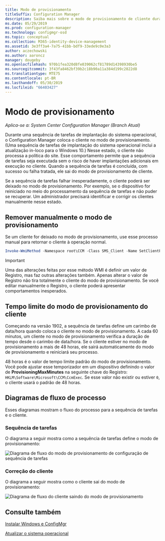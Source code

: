 ```yaml
---
title: Modo de provisionamento
titleSuffix: Configuration Manager
description: Saiba mais sobre o modo de provisionamento de cliente durante a sequência de tarefas do Configuration Manager.
ms.date: 05/29/2019
ms.prod: configuration-manager
ms.technology: configmgr-osd
ms.topic: conceptual
ms.collection: M365-identity-device-management
ms.assetid: 3e3ff3a4-7a75-41bb-bdf9-33ede9c0e3a3
author: aczechowski
ms.author: aaroncz
manager: dougeby
ms.openlocfilehash: 970b1fea320d8fe039062cf81789d14398930be5
ms.sourcegitcommit: 3f43fa8462bf39b2c18b90a11a384d199c2822d8
ms.translationtype: MTE75
ms.contentlocale: pt-BR
ms.lasthandoff: 05/30/2019
ms.locfileid: "66403427"
---
```

# <a name="provisioning-mode"></a>Modo de provisionamento

*Aplica-se a: System Center Configuration Manager (Branch Atual)*

Durante uma sequência de tarefas de implantação do sistema operacional, o Configuration Manager coloca o cliente no modo de provisionamento. (Uma sequência de tarefas de implantação do sistema operacional inclui a atualização in-loco para o Windows 10.) Nesse estado, o cliente não processa a política do site. Esse comportamento permite que a sequência de tarefas seja executada sem o risco de haver implantações adicionais em execução no cliente. Quando a sequência de tarefas é concluída, com sucesso ou falha tratada, ele sai do modo de provisionamento de cliente.

Se a sequência de tarefas falhar inesperadamente, o cliente poderá ser deixado no modo de provisionamento. Por exemplo, se o dispositivo for reiniciado no meio do processamento da sequência de tarefas e não puder se recuperar. Um administrador precisará identificar e corrigir os clientes manualmente nesse estado.


## <a name="manually-remove-provisioning-mode"></a>Remover manualmente o modo de provisionamento

Se um cliente for deixado no modo de provisionamento, use esse processo manual para retornar o cliente à operação normal.

```PowerShell
Invoke-WmiMethod -Namespace root\CCM -Class SMS_Client -Name SetClientProvisioningMode -ArgumentList $false
```

> [!Important]  
> Uma das alterações feitas por esse método WMI é definir um valor de Registro, mas faz outras alterações também. Apenas alterar o valor de Registro não tira totalmente o cliente do modo de provisionamento. Se você editar manualmente o Registro, o cliente poderá apresentar comportamentos inesperados.  


## <a name="client-provisioning-mode-timeout"></a>Tempo limite do modo de provisionamento do cliente

Começando na versão 1902, a sequência de tarefas define um carimbo de data/hora quando coloca o cliente no modo de provisionamento. A cada 60 minutos, um cliente no modo de provisionamento verifica a duração de tempo desde o carimbo de data/hora. Se o cliente estiver no modo de provisionamento a mais de 48 horas, ele sairá automaticamente do modo de provisionamento e reiniciará seu processo.

48 horas é o valor de tempo limite padrão do modo de provisionamento. Você pode ajustar esse temporizador em um dispositivo definindo o valor de **ProvisioningMaxMinutes** na seguinte chave do Registro: `HKLM\Software\Microsoft\CCM\CcmExec`. Se esse valor não existir ou estiver `0`, o cliente usará o padrão de 48 horas.


## <a name="process-flow-diagrams"></a>Diagramas de fluxo de processo

Esses diagramas mostram o fluxo do processo para a sequência de tarefas e o cliente.

### <a name="task-sequence"></a>Sequência de tarefas

O diagrama a seguir mostra como a sequência de tarefas define o modo de provisionamento:

![Diagrama de fluxo do modo de provisionamento de configuração de sequência de tarefas](media/3197824-ts-flow.png)

### <a name="client-remediation"></a>Correção do cliente

O diagrama a seguir mostra como o cliente sai do modo de provisionamento:

![Diagrama de fluxo do cliente saindo do modo de provisionamento](media/3197824-client-flow.png)


## <a name="see-also"></a>Consulte também

[Instalar Windows e ConfigMgr](/sccm/osd/understand/task-sequence-steps#BKMK_SetupWindowsandConfigMgr)

[Atualizar o sistema operacional](/sccm/osd/understand/task-sequence-steps#BKMK_UpgradeOS)
